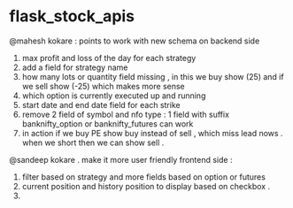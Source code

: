 # flask_stock_apis

@mahesh kokare : points to work with new schema on backend side 

1. max profit and loss of the day for each strategy
2. add a field for strategy name
3. how many lots or quantity field missing , in this we buy show (25) and if we sell show (-25) which makes more sense
4. which option is currently executed up and running 
5. start date and end date field for each strike
6. remove 2 field of symbol and nfo type : 1 field with suffix banknifty_option or banknifty_futures can work 
7. in action if we buy PE show buy instead of sell , which miss lead nows . when we short then we can show sell . 


@sandeep kokare . make it more user friendly
frontend side :
1. filter based on strategy and more fields based on option or futures
2. current position and history position to display based on checkbox .
3. 
